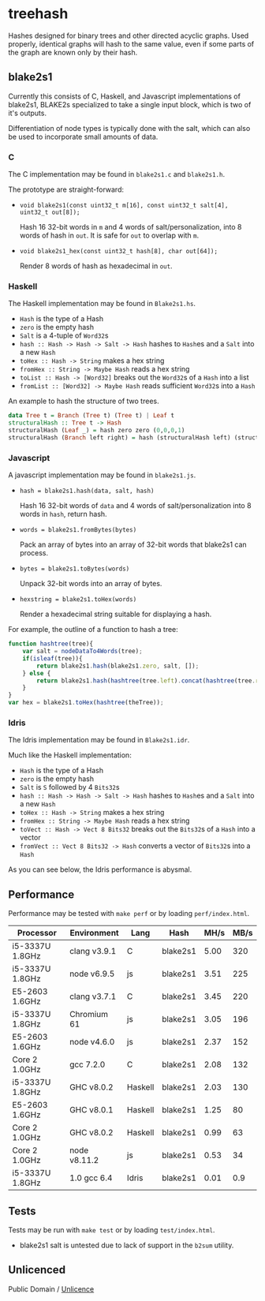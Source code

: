 # treehash

Hashes designed for binary trees and other directed acyclic graphs.
Used properly, identical graphs will hash to the same value,
even if some parts of the graph are known only by their hash.

## blake2s1

Currently this consists of C, Haskell, and Javascript implementations of blake2s1,
BLAKE2s specialized to take a single input block, which is two of it's outputs.

Differentiation of node types is typically done with the salt,
which can also be used to incorporate small amounts of data.

### C

The C implementation may be found in `blake2s1.c` and `blake2s1.h`.

The prototype are straight-forward:

* `void blake2s1(const uint32_t m[16], const uint32_t salt[4], uint32_t out[8]);`

  Hash 16 32-bit words in `m` and 4 words of salt/personalization, into 8 words of hash in `out`.
  It is safe for `out` to overlap with `m`.

* `void blake2s1_hex(const uint32_t hash[8], char out[64]);`

  Render 8 words of hash as hexadecimal in `out`.

### Haskell

The Haskell implementation may be found in `Blake2s1.hs`.

* `Hash` is the type of a Hash
* `zero` is the empty hash
* `Salt` is a 4-tuple of `Word32`s
* `hash :: Hash -> Hash -> Salt -> Hash` hashes to `Hash`es and a `Salt` into a new `Hash`
* `toHex :: Hash -> String` makes a hex string
* `fromHex :: String -> Maybe Hash` reads a hex string
* `toList :: Hash -> [Word32]` breaks out the `Word32`s of a `Hash` into a list
* `fromList :: [Word32] -> Maybe Hash` reads sufficient `Word32`s into a `Hash`

An example to hash the structure of two trees.

```haskell
data Tree t = Branch (Tree t) (Tree t) | Leaf t
structuralHash :: Tree t -> Hash
structuralHash (Leaf _) = hash zero zero (0,0,0,1)
structuralHash (Branch left right) = hash (structuralHash left) (structuralHash right) (0,0,0,0)
```

### Javascript

A javascript implementation may be found in `blake2s1.js`.

* `hash = blake2s1.hash(data, salt, hash)`

  Hash 16 32-bit words of `data` and 4 words of salt/personalization into 8 words in `hash`, return hash.

* `words = blake2s1.fromBytes(bytes)`

  Pack an array of bytes into an array of 32-bit words that blake2s1 can process.

* `bytes = blake2s1.toBytes(words)`

  Unpack 32-bit words into an array of bytes.

* `hexstring = blake2s1.toHex(words)`

  Render a hexadecimal string suitable for displaying a hash.

For example, the outline of a function to hash a tree:

```js
function hashtree(tree){
	var salt = nodeDataTo4Words(tree);
	if(isleaf(tree)){
		return blake2s1.hash(blake2s1.zero, salt, []);
	} else {
		return blake2s1.hash(hashtree(tree.left).concat(hashtree(tree.right)), salt, []);
	}
}
var hex = blake2s1.toHex(hashtree(theTree));
```

### Idris

The Idris implementation may be found in `Blake2s1.idr`.

Much like the Haskell implementation:

* `Hash` is the type of a Hash
* `zero` is the empty hash
* `Salt` is `S` followed by 4 `Bits32`s
* `hash :: Hash -> Hash -> Salt -> Hash` hashes to `Hash`es and a `Salt` into a new `Hash`
* `toHex :: Hash -> String` makes a hex string
* `fromHex :: String -> Maybe Hash` reads a hex string
* `toVect :: Hash -> Vect 8 Bits32` breaks out the `Bits32`s of a `Hash` into a vector
* `fromVect :: Vect 8 Bits32 -> Hash` converts a vector of `Bits32`s into a `Hash`

As you can see below, the Idris performance is abysmal.

## Performance

Performance may be tested with `make perf` or by loading `perf/index.html`.

|    Processor    | Environment  | Lang    |   Hash   | MH/s | MB/s |
| --------------- | ------------ | ------- | -------- | ---- | ---- |
| i5-3337U 1.8GHz | clang v3.9.1 | C       | blake2s1 | 5.00 | 320  |
| i5-3337U 1.8GHz | node v6.9.5  | js      | blake2s1 | 3.51 | 225  |
| E5-2603 1.6GHz  | clang v3.7.1 | C       | blake2s1 | 3.45 | 220  |
| i5-3337U 1.8GHz | Chromium 61  | js      | blake2s1 | 3.05 | 196  |
| E5-2603 1.6GHz  | node v4.6.0  | js      | blake2s1 | 2.37 | 152  |
| Core 2 1.0GHz   | gcc 7.2.0    | C       | blake2s1 | 2.08 | 132  |
| i5-3337U 1.8GHz | GHC v8.0.2   | Haskell | blake2s1 | 2.03 | 130  |
| E5-2603 1.6GHz  | GHC v8.0.1   | Haskell | blake2s1 | 1.25 |  80  |
| Core 2 1.0GHz   | GHC v8.0.2   | Haskell | blake2s1 | 0.99 |  63  |
| Core 2 1.0GHz   | node v8.11.2 | js      | blake2s1 | 0.53 |  34  |
| i5-3337U 1.8GHz | 1.0 gcc 6.4  | Idris   | blake2s1 | 0.01 | 0.9  |

## Tests

Tests may be run with `make test` or by loading `test/index.html`.

* blake2s1 salt is untested due to lack of support in the `b2sum` utility.

## Unlicenced

Public Domain / [Unlicence](https://unlicence.org/)
